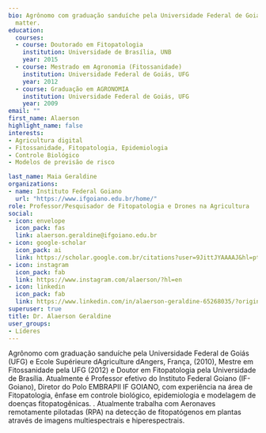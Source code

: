 ```yaml
---
bio: Agrônomo com graduação sanduíche pela Universidade Federal de Goiás (UFG) e Ecole Supérieure d'Agriculture d'Angers, França, (2010), Mestre em Fitossanidade pela UFG (2012) e Doutor em Fitopatologia pela Universidade de Brasília. Atualmente é Professor efetivo do Instituto Federal Goiano (IF-Goiano), Diretor do Polo EMBRAPII IF GOIANO, com experiência na área de Fitopatologia, ênfase em controle biológico, epidemiologia e modelagem de doenças fitopatogênicas. . Atualmente trabalha com Aeronaves remotamente pilotadas (RPA) na detecção de fitopatógenos em plantas através de imagens multiespectrais e hiperespectrais. 
  matter.
education:
  courses:
  - course: Doutorado em Fitopatologia
    institution: Universidade de Brasília, UNB
    year: 2015
  - course: Mestrado em Agronomia (Fitossanidade)
    institution: Universidade Federal de Goiás, UFG
    year: 2012
  - course: Graduação em AGRONOMIA
    institution: Universidade Federal de Goiás, UFG
    year: 2009
email: ""
first_name: Alaerson
highlight_name: false
interests:
- Agricultura digital
- Fitossanidade, Fitopatologia, Epidemiologia
- Controle Biológico
- Modelos de previsão de risco

last_name: Maia Geraldine
organizations:
- name: Instituto Federal Goiano
  url: "https://www.ifgoiano.edu.br/home/"
role: Professor/Pesquisador de Fitopatologia e Drones na Agricultura
social:
- icon: envelope
  icon_pack: fas
  link: alaerson.geraldine@ifgoiano.edu.br 
- icon: google-scholar
  icon_pack: ai
  link: https://scholar.google.com.br/citations?user=9JittJYAAAAJ&hl=pt-BR
- icon: instagram
  icon_pack: fab
  link: https://www.instagram.com/alaerson/?hl=en
- icon: linkedin
  icon_pack: fab
  link: https://www.linkedin.com/in/alaerson-geraldine-65268035/?originalSubdomain=br
superuser: true
title: Dr. Alaerson Geraldine
user_groups:
- Líderes
---
```


Agrônomo com graduação sanduíche pela Universidade Federal de Goiás (UFG) e Ecole Supérieure dAgriculture dAngers, França, (2010), Mestre em Fitossanidade pela UFG (2012) e Doutor em Fitopatologia pela Universidade de Brasília. Atualmente é Professor efetivo do Instituto Federal Goiano (IF-Goiano), Diretor do Polo EMBRAPII IF GOIANO, com experiência na área de Fitopatologia, ênfase em controle biológico, epidemiologia e modelagem de doenças fitopatogênicas. . Atualmente trabalha com Aeronaves remotamente pilotadas (RPA) na detecção de fitopatógenos em plantas através de imagens multiespectrais e hiperespectrais. 
